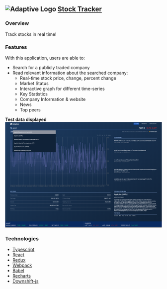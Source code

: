 ## ![Adaptive Logo](https://weareadaptive.com/wp-content/themes/bh-core/assets/images/favicons/favicon-32x32.png) [Stock Tracker](https://rafgarciaa.github.io/StockTracker-2/)

### Overview

Track stocks in real time!

### Features

With this application, users are able to:

- Search for a publicly traded company
- Read relevant information about the searched company:
  - Real-time stock price, change, percent change
  - Market Status
  - Interactive graph for different time-series
  - Key Statistics
  - Company Information & website
  - News
  - Top peers

**Test data displayed**
![App](./assets/images/app.png)

### Technologies

- [Typescript](https://github.com/microsoft/TypeScript)
- [React](https://github.com/facebook/react)
- [Redux](https://github.com/reduxjs/redux)
- [Webpack](https://github.com/webpack)
- [Babel](https://github.com/babel/babel)
- [Recharts](https://github.com/recharts/recharts)
- [Downshift-js](https://github.com/downshift-js/downshift)
